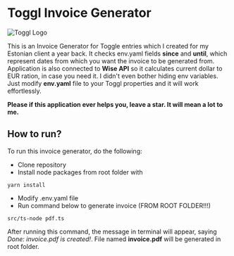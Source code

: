 # Toggl Invoice Generator

![Toggl Logo](https://www.cpapracticeadvisor.com/wp-content/uploads/sites/2/2022/07/27659/logo_1_.59f9ec13e81a7.png)

This is an Invoice Generator for Toggle entries which I created for my Estonian client a year back.
It checks env.yaml fields **since** and **until**, which represent dates from which you want the invoice to be generated from. Application is also connected to **Wise API** so it calculates current dollar to EUR ration, in case you need it.
I didn't even bother hiding env variables. Just modify **env.yaml** file to your Toggl properties and it will work effortlessly.

**Please if this application ever helps you, leave a star. It will mean a lot to me.**

## How to run?

To run this invoice generator, do the following:

- Clone repository
- Install node packages from root folder with

```
yarn install
```

- Modify .env.yaml file
- Run command below to generate invoice (FROM ROOT FOLDER!!!)

```
src/ts-node pdf.ts
```

After running this command, the message in terminal will appear, saying _Done: invoice.pdf is created!_. File named **invoice.pdf** will be generated in root folder.
